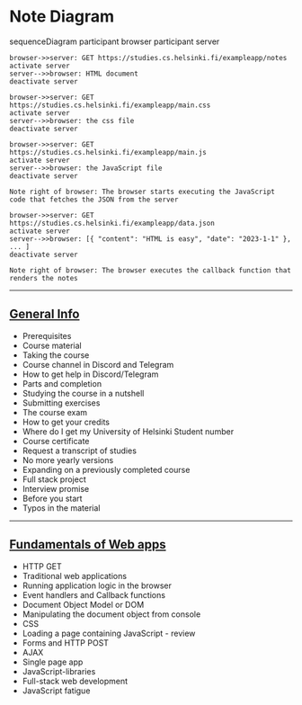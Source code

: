 # Note Diagram

sequenceDiagram
    participant browser
    participant server

    browser->>server: GET https://studies.cs.helsinki.fi/exampleapp/notes
    activate server
    server-->>browser: HTML document
    deactivate server

    browser->>server: GET https://studies.cs.helsinki.fi/exampleapp/main.css
    activate server
    server-->>browser: the css file
    deactivate server

    browser->>server: GET https://studies.cs.helsinki.fi/exampleapp/main.js
    activate server
    server-->>browser: the JavaScript file
    deactivate server

    Note right of browser: The browser starts executing the JavaScript code that fetches the JSON from the server

    browser->>server: GET https://studies.cs.helsinki.fi/exampleapp/data.json
    activate server
    server-->>browser: [{ "content": "HTML is easy", "date": "2023-1-1" }, ... ]
    deactivate server

    Note right of browser: The browser executes the callback function that renders the notes
---
## [General Info](https://fullstackopen.com/en/part0/general_info)
- Prerequisites
- Course material
- Taking the course
- Course channel in Discord and Telegram
- How to get help in Discord/Telegram
- Parts and completion
- Studying the course in a nutshell
- Submitting exercises
- The course exam
- How to get your credits
- Where do I get my University of Helsinki Student number
- Course certificate
- Request a transcript of studies
- No more yearly versions
- Expanding on a previously completed course
- Full stack project
- Interview promise
- Before you start
- Typos in the material
---
## [Fundamentals of Web apps](https://fullstackopen.com/en/part0/fundamentals_of_web_apps)
- HTTP GET
- Traditional web applications
- Running application logic in the browser
- Event handlers and Callback functions
- Document Object Model or DOM
- Manipulating the document object from console
- CSS
- Loading a page containing JavaScript - review
- Forms and HTTP POST
- AJAX
- Single page app
- JavaScript-libraries
- Full-stack web development
- JavaScript fatigue
